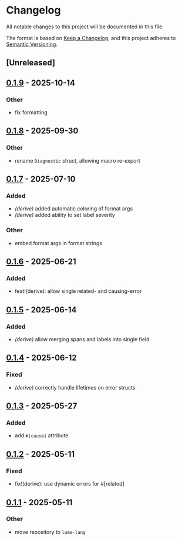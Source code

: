 # Changelog

All notable changes to this project will be documented in this file.

The format is based on [Keep a Changelog](https://keepachangelog.com/en/1.0.0/),
and this project adheres to [Semantic Versioning](https://semver.org/spec/v2.0.0.html).

## [Unreleased]

## [0.1.9](https://github.com/lume-lang/error_snippet/compare/error_snippet_derive-v0.1.8...error_snippet_derive-v0.1.9) - 2025-10-14

### Other

- fix formatting

## [0.1.8](https://github.com/lume-lang/error_snippet/compare/error_snippet_derive-v0.1.7...error_snippet_derive-v0.1.8) - 2025-09-30

### Other

- rename `Diagnostic` struct, allowing macro re-export

## [0.1.7](https://github.com/lume-lang/error_snippet/compare/error_snippet_derive-v0.1.6...error_snippet_derive-v0.1.7) - 2025-07-10

### Added

- *(derive)* added automatic coloring of format args
- *(derive)* added ability to set label severity

### Other

- embed format args in format strings

## [0.1.6](https://github.com/lume-lang/error_snippet/compare/error_snippet_derive-v0.1.5...error_snippet_derive-v0.1.6) - 2025-06-21

### Added

- feat!(derive): allow single related- and causing-error

## [0.1.5](https://github.com/lume-lang/error_snippet/compare/error_snippet_derive-v0.1.4...error_snippet_derive-v0.1.5) - 2025-06-14

### Added

- *(derive)* allow merging spans and labels into single field

## [0.1.4](https://github.com/lume-lang/error_snippet/compare/error_snippet_derive-v0.1.3...error_snippet_derive-v0.1.4) - 2025-06-12

### Fixed

- *(derive)* correctly handle lifetimes on error structs

## [0.1.3](https://github.com/lume-lang/error_snippet/compare/error_snippet_derive-v0.1.2...error_snippet_derive-v0.1.3) - 2025-05-27

### Added

- add `#[cause]` attribute

## [0.1.2](https://github.com/lume-lang/error_snippet/compare/error_snippet_derive-v0.1.1...error_snippet_derive-v0.1.2) - 2025-05-11

### Fixed

- fix!(derive): use dynamic errors for #[related]

## [0.1.1](https://github.com/lume-lang/error_snippet/compare/error_snippet_derive-v0.1.0...error_snippet_derive-v0.1.1) - 2025-05-11

### Other

- move repository to `lume-lang`
